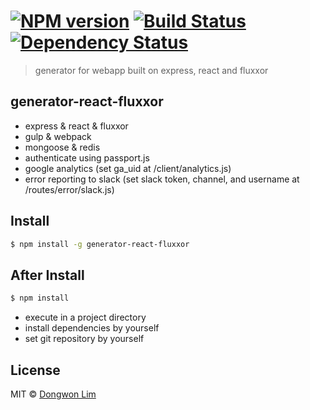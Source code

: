 #  [![NPM version][npm-image]][npm-url] [![Build Status][travis-image]][travis-url] [![Dependency Status][daviddm-image]][daviddm-url]

> generator for webapp built on express, react and fluxxor


## generator-react-fluxxor

- express & react & fluxxor
- gulp & webpack
- mongoose & redis
- authenticate using passport.js
- google analytics (set ga_uid at /client/analytics.js)
- error reporting to slack (set slack token, channel, and username at /routes/error/slack.js)


## Install

```sh
$ npm install -g generator-react-fluxxor
```


## After Install

```sh
$ npm install
```

- execute in a project directory
- install dependencies by yourself
- set git repository by yourself


## License

MIT © [Dongwon Lim](./LICENSE)

[npm-image]: https://badge.fury.io/js/generator-react-fluxxor.svg
[npm-url]: https://npmjs.org/package/generator-react-fluxxor
[travis-image]: https://travis-ci.org/idw111/generator-react-fluxxor.svg?branch=master
[travis-url]: https://travis-ci.org/idw111/generator-react-fluxxor
[daviddm-image]: https://david-dm.org/idw111/generator-react-fluxxor.svg?theme=shields.io
[daviddm-url]: https://david-dm.org/idw111/generator-react-fluxxor
